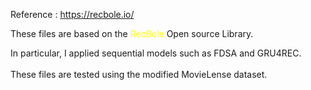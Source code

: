 Reference : https://recbole.io/ 

These files are based on the <font color = yellow> RecBole</font> Open source Library.

In particular, I applied sequential models such as FDSA and GRU4REC.<br><br>
These files are tested using the modified MovieLense dataset. 
